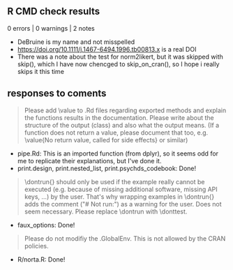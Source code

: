 ## R CMD check results

0 errors | 0 warnings | 2 notes

* DeBruine is my name and not misspelled
* https://doi.org/10.1111/j.1467-6494.1996.tb00813.x is a real DOI
* There was a note about the test for norm2likert, but it was skipped with skip(), which I have now chencged to skip_on_cran(), so I hope i really skips it this time


## responses to coments

> Please add \value to .Rd files regarding exported methods and explain the functions results in the documentation. Please write about the structure of the output (class) and also what the output means. (If a function does not return a value, please document that too, e.g. \value{No return value, called for side effects} or similar)

- pipe.Rd: This is an imported function (from dplyr), so it seems odd for me to replicate their explanations, but I've done it.
- print.design, print.nested_list, print.psychds_codebook: Done!

> \dontrun{} should only be used if the example really cannot be executed (e.g. because of missing additional software, missing API keys, ...) by the user. That's why wrapping examples in \dontrun{} adds the comment ("# Not run:") as a warning for the user. Does not seem necessary. Please replace \dontrun with \donttest.

- faux_options: Done!

> Please do not modifiy the .GlobalEnv. This is not allowed by the CRAN policies.

- R/norta.R: Done!
